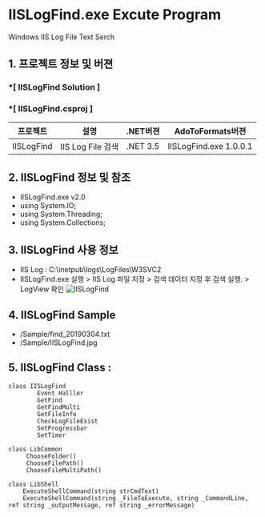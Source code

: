 # IISLogFind.exe Excute Program 
Windows IIS Log File Text Serch

## 1. 프로젝트 정보 및 버젼

### *[ IISLogFind Solution ]	
### *[ IISLogFind.csproj ]	

| 프로젝트 | 설명 | .NET버젼 | AdoToFormats버젼 |
| -------- | -------- | -------- | -------- |
| IISLogFind | IIS Log File 검색	| .NET 3.5	| IISLogFind.exe 1.0.0.1 |

## 2. IISLogFind 정보 및 참조
- IISLogFind.exe v2.0
- using System.IO;
- using System.Threading;
- using System.Collections;

## 3. IISLogFind 사용 정보
* IIS Log : C:\inetpub\logs\LogFiles\W3SVC2
* IISLogFind.exe 실행 > IIS Log 파일 지정 > 검색 데이터 지정 후 검색 실행. > LogView 확인
![IISLogFind](https://user-images.githubusercontent.com/49525161/56466030-bbee7a00-6445-11e9-870c-f133b6a4ad6c.jpg)

## 4. IISLogFind Sample
- /Sample/find_20190304.txt
- /Sample/IISLogFind.jpg

## 5. IISLogFind Class :
```
class IISLogFind
		Event Halller
		GetFind
		GetFindMulti
		GetFileInfo
		CheckLogFileExist
		SetProgressbar
		SetTimer

class LibCommon
	 ChooseFolder()
	 ChooseFilePath()
	 ChooseFileMultiPath()

class LibShell
	ExecuteShellCommand(string strCmdText) 
	ExecuteShellCommand(string _FileToExecute, string _CommandLine, ref string _outputMessage, ref string _errorMessage)
```
